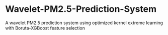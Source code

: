 # Wavelet-PM2.5-Prediction-System
A wavelet PM2.5 prediction system using optimized kernel extreme learning with Boruta-XGBoost feature selection
